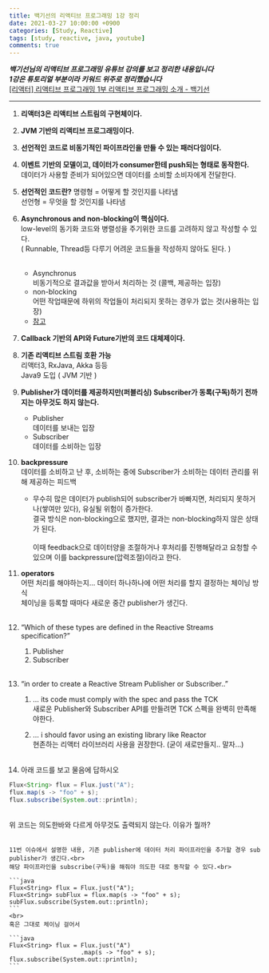 ```yaml
---
title: 백기선의 리액티브 프로그래밍 1강 정리
date: 2021-03-27 10:00:00 +0900
categories: [Study, Reactive]
tags: [study, reactive, java, youtube]
comments: true
---
```


***백기선님의 리액티브 프로그래밍 유튜브 강의를 보고 정리한 내용입니다***<br>
***1강은 튜토리얼 부분이라 키워드 위주로 정리했습니다***<br>
[\[리액터\] 리액티브 프로그래밍 1부 리액티브 프로그래밍 소개 - 백기선](https://www.youtube.com/watch?v=VeSHa_Xsd2U&list=PLfI752FpVCS9hh_FE8uDuRVgPPnAivZTY)

---

1.  **리액터3은 리액티브 스트림의 구현체이다.**<br>

2.  **JVM 기반의 리액티브 프로그래밍이다.**<br>

3.  **선언적인 코드로 비동기적인 파이프라인을 만들 수 있는 패러다임이다.**<br>

4.  **이벤트 기반의 모델이고, 데이터가 consumer한테 push되는 형태로 동작한다.**<br>
    데이터가 사용할 준비가 되어있으면 데이터를 소비할 소비자에게 전달한다.<br>
    
5.  **선언적인 코드란?**
    명령형 = 어떻게 할 것인지를 나타냄<br>
    선언형 = 무엇을 할 것인지를 나타냄<br>
    
6.  **Asynchronous and non-blocking이 핵심이다.**<br>
    low-level의 동기화 코드와 병렬성을 주기위한 코드를 고려하지 않고 작성할 수 있다.<br>
    ( Runnable, Thread등 다루기 어려운 코드들을 작성하지 않아도 된다. )<br><br>
    *   Asynchronus<br>
        비동기적으로 결과값을 받아서 처리하는 것 (콜백, 제공하는 입장)<br>
    *   non-blocking<br>
        어떤 작업때문에 하위의 작업들이 처리되지 못하는 경우가 없는 것(사용하는 입장)<br>
    *   [참고](https://joojimin.github.io/posts/DAILY_COMMENT-2020-12-21/)<br>
    
7.  **Callback 기반의 API와 Future기반의 코드 대체제이다.**<br>

8.  **기존 리액티브 스트림 호환 가능**<br>
    리액터3, RxJava, Akka 등등<br>
    Java9 도입 ( JVM 기반 )<br>
    
9.  **Publisher가 데이터를 제공하지만(퍼블리싱) Subscriber가 동록(구독)하기 전까지는 아무것도 하지 않는다.**<br>
    *   Publisher<br>
        데이터를 보내는 입장<br>
    *   Subscriber<br>
        데이터를 소비하는 입장<br>
    
10. **backpressure**<br>
    데이터를 소비하고 난 후, 소비하는 중에 Subscriber가 소비하는 데이터 관리를 위해 제공하는 피드백<br>
    
    * 무수히 많은 데이터가 publish되어 subscriber가 바빠지면, 처리되지 못하거나(쌓여만 있다), 유실될 위험이 증가한다.<br>
    결국 방식은 non-blocking으로 했지만, 결과는 non-blocking하지 않은 상태가 된다.<br><br>
    이때 feedback으로 데이터양을 조절하거나 후처리를 진행해달라고 요청할 수 있으며 이를 backpressure(압력조절)이라고 한다.<br>
      
11. **operators**<br>
    어떤 처리를 해야하는지... 데이터 하나하나에 어떤 처리를 할지 결정하는 체이닝 방식<br>
    체이닝을 등록할 때마다 새로운 중간 publisher가 생긴다.<br><br>
    
12. “Which of these types are defined in the Reactive Streams specification?”<br>
    1.  Publisher<br>
    2.  Subscriber<br><br>
    
13. “in order to create a Reactive Stream Publisher or Subscriber..”<br>
    1.  … its code must comply with the spec and pass the TCK<br>
        새로운 Publisher와 Subscriber API를 만들려면 TCK 스펙을 완벽히 만족해야한다.<br>
        
    2.  … i should favor using an existing library like Reactor<br>
        현존하는 리액터 라이브러리 사용을 권장한다. (굳이 새로만들지.. 말자...)<br><br>
        
14. 아래 코드를 보고 물음에 답하시오<br>
```java
Flux<String> flux = Flux.just("A");
flux.map(s -> "foo" + s);
flux.subscribe(System.out::println);
```
<br>
위 코드는 의도한바와 다르게 아무것도 출력되지 않는다. 이유가 뭘까?<br><br>

    11번 이슈에서 설명한 내용, 기존 publisher에 데이터 처리 파이프라인을 추가할 경우 sub publisher가 생긴다.<br>
    해당 파이프라인을 subscribe(구독)을 해줘야 의도한 대로 동작할 수 있다.<br>

    ```java
    Flux<String> flux = Flux.just("A");
    Flux<String> subFlux = flux.map(s -> "foo" + s);
    subFlux.subscribe(System.out::println);
    ```
    <br>
    혹은 그대로 체이닝 걸어서
    
    ```java 
    Flux<String> flux = Flux.just("A")
                        .map(s -> "foo" + s);
    flux.subscribe(System.out::println);
    ```
